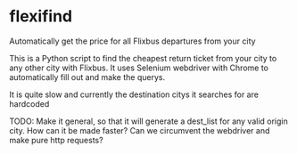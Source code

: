 # flexifind
Automatically get the price for all Flixbus departures from your city

This is a Python script to find the cheapest return ticket from your city to any other city with Flixbus. It uses Selenium webdriver with Chrome to automatically fill out and make the querys.

It is quite slow and currently the destination citys it searches for are hardcoded 

TODO: Make it general, so that it will generate a dest_list for any valid origin city.
How can it be made faster? Can we circumvent the webdriver and make pure http requests?
